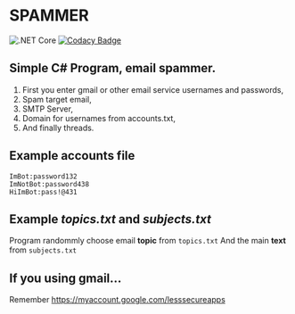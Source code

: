 # SPAMMER
![.NET Core](https://github.com/suchy2020/SPAMMER/workflows/.NET%20Core/badge.svg?branch=master)
[![Codacy Badge](https://api.codacy.com/project/badge/Grade/192671da5f514bdb98fb8694fc4a63f5)](https://app.codacy.com/manual/suchy2020/SPAMMER?utm_source=github.com&utm_medium=referral&utm_content=suchy2020/SPAMMER&utm_campaign=Badge_Grade_Dashboard)

## Simple C# Program, email spammer.

 1. First you enter gmail or other email service usernames and passwords,
 2. Spam target email,
 3. SMTP Server,
 4. Domain for usernames from accounts.txt,
 5. And finally threads.

## Example accounts file

    ImBot:password132
    ImNotBot:password438
    HiImBot:pass!@431
 
 ## Example *topics.txt* and *subjects.txt*
 Program randommly choose email **topic** from `topics.txt`
 And the main **text** from `subjects.txt`
 
 ## If you using gmail...
 Remember https://myaccount.google.com/lesssecureapps



